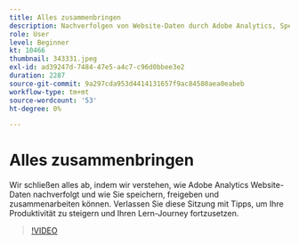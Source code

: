 ```yaml
---
title: Alles zusammenbringen
description: Nachverfolgen von Website-Daten durch Adobe Analytics, Speichern, Freigeben und Zusammenarbeiten
role: User
level: Beginner
kt: 10466
thumbnail: 343331.jpeg
exl-id: ad39247d-7484-47e5-a4c7-c96d0bbee3e2
duration: 2287
source-git-commit: 9a297cda953d4414131657f9ac84580aea0eabeb
workflow-type: tm+mt
source-wordcount: '53'
ht-degree: 0%

---
```


# Alles zusammenbringen

Wir schließen alles ab, indem wir verstehen, wie Adobe Analytics Website-Daten nachverfolgt und wie Sie speichern, freigeben und zusammenarbeiten können. Verlassen Sie diese Sitzung mit Tipps, um Ihre Produktivität zu steigern und Ihren Lern-Journey fortzusetzen.

>[!VIDEO](https://video.tv.adobe.com/v/343331/?quality=12&learn=on)
